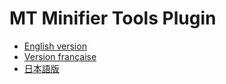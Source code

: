 # MT Minifier Tools Plugin

* [English version](https://get.phutu.red/works/mt_plugins/2013/02/minifiertools.html)
* [Version française](https://get.phutu.red/works/mt_plugins/2013/02/minifiertools.html)
* [日本語版](https://get.phutu.red/ja/works/mt_plugins/2013/02/minifiertools.html)

